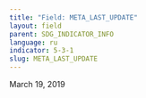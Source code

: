 ```yaml
---
title: "Field: META_LAST_UPDATE"
layout: field
parent: SDG_INDICATOR_INFO
language: ru
indicator: 5-3-1
slug: META_LAST_UPDATE
---
```

March 19, 2019